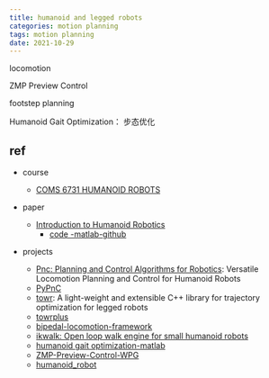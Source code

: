 ```yaml
---
title: humanoid and legged robots
categories: motion planning
tags: motion planning
date: 2021-10-29
---
```


locomotion

ZMP Preview Control

footstep planning

Humanoid Gait Optimization： 步态优化

## ref

- course
    - [COMS 6731 HUMANOID ROBOTS](http://www.cs.columbia.edu/~allen/S19/)

- paper
    - [Introduction to Humanoid Robotics]()
        - [code -matlab-github](https://github.com/s-kajita/IntroductionToHumanoidRobotics)

- projects
    - [Pnc: Planning and Control Algorithms for Robotics](https://github.com/junhyeokahn/PnC): Versatile Locomotion Planning and Control for Humanoid Robots
    - [PyPnC](https://github.com/junhyeokahn/PyPnC)
    - [towr](https://github.com/ethz-adrl/towr): A light-weight and extensible C++ library for trajectory optimization for legged robots
    - [towrplus](https://github.com/junhyeokahn/towr_plus)
    - [bipedal-locomotion-framework](https://ami-iit.github.io/bipedal-locomotion-framework/index.html)
    - [ikwalk: Open loop walk engine for small humanoid robots](https://github.com/Rhoban/IKWalk)
    - [humanoid gait optimization-matlab](https://github.com/felipheggaliza/HumanoidGaitOptimization)
    - [ZMP-Preview-Control-WPG](https://github.com/ekorudiawan/ZMP-Preview-Control-WPG)
    - [humanoid_robot](https://github.com/neka-nat/humanoid_robot)